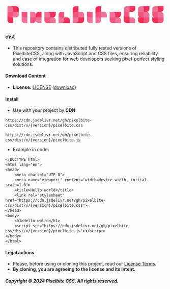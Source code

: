 ![image](https://raw.githubusercontent.com/Pixelbite-CSS/.github/main/banner-yellow.png)

### dist
 - This repository contains distributed fully tested versions of PixelbiteCSS, along with JavaScript and CSS files, ensuring reliability and ease of integration for web developers seeking pixel-perfect styling solutions.

#### Download Content
 - **License:** [LICENSE](https://github.com/Pixelbite-CSS/dist/blob/main/LICENSE) ([download](https://raw.githubusercontent.com/Pixelbite-CSS/dist/main/LICENSE))

#### Install
 - Use with your project by **CDN**
```
https://cdn.jsdelivr.net/gh/pixelbite-css/dist/v/{version}/pixelbite.css
```
```
https://cdn.jsdelivr.net/gh/pixelbite-css/dist/v/{version}/pixelbite.js
```
 - Example in code:
```
<!DOCTYPE html>
<html lang="en">
<head>
    <meta charset="UTF-8">
    <meta name="viewport" content="width=device-width, initial-scale=1.0">
    <title>Hello world</title>
    <link rel="stylesheet" href="https://cdn.jsdelivr.net/gh/pixelbite-css/dist/v/{version}/pixelbite.css">
</head>
<body>
    <h1>Hello wolrd</h1>
    <script src="https://cdn.jsdelivr.net/gh/pixelbite-css/dist/v/{version}/pixelbite.js"></script>
</body>
</html>
```

#### Legal actions
 - Please, before using or cloning this project, read our [License Terms](https://github.com/Pixelbite-CSS/dist/blob/main/LICENSE).
 - **By cloning, you are agreeing to the license and its intent.**

##### Copyright © 2024 Pixelbite CSS. All rights reserved.
